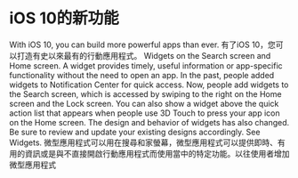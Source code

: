 
# iOS 10的新功能
With iOS 10, you can build more powerful apps than ever.
有了iOS 10，您可以打造有史以來最有的行動應用程式。
Widgets on the Search screen and Home screen. A widget provides timely, useful information or app-specific functionality without the need to open an app. In the past, people added widgets to Notification Center for quick access. Now, people add widgets to the Search screen, which is accessed by swiping to the right on the Home screen and the Lock screen. You can also show a widget above the quick action list that appears when people use 3D Touch to press your app icon on the Home screen. The design and behavior of widgets has also changed. Be sure to review and update your existing designs accordingly. See Widgets.
微型應用程式可以用在搜尋和家螢幕，微型應用程式可以提供即時、有用的資訊或是與不直接開啟行動應用程式而使用當中的特定功能。以往使用者增加微型應用程式